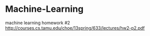Machine-Learning
================

machine learning homework #2
http://courses.cs.tamu.edu/choe/13spring/633/lectures/hw2-p2.pdf
